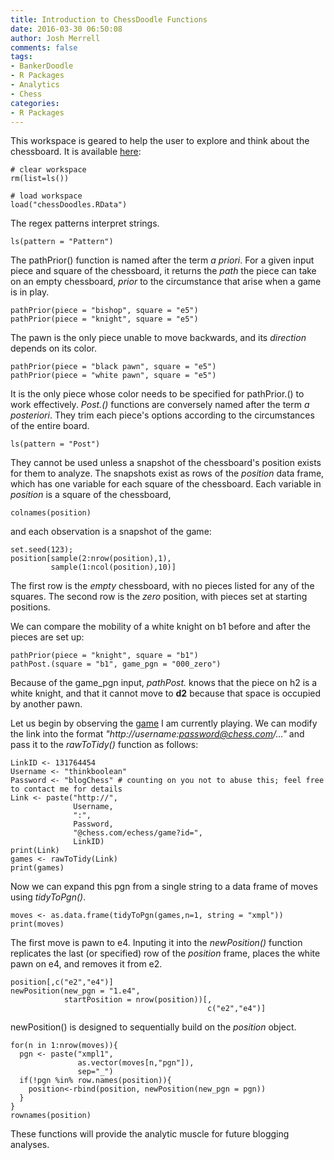 ```yaml
---
title: Introduction to ChessDoodle Functions
date: 2016-03-30 06:50:08
author: Josh Merrell
comments: false
tags:
- BankerDoodle
- R Packages
- Analytics
- Chess
categories:
- R Packages
---
```


This workspace is geared to help the user to explore and think about the chessboard. It is available [here](https://github.com/brantmerrell/chessdoodles/blob/master/chessDoodles.RData):

```{r}
# clear workspace
rm(list=ls())

# load workspace
load("chessDoodles.RData")
```

The regex patterns interpret strings. 

```{r}
ls(pattern = "Pattern")
```

The pathPrior() function is named after the term *a priori*. For a given input piece and square of the chessboard, it returns the *path* the piece can take on an empty chessboard, *prior* to the circumstance that arise when a game is in play.

```{r}
pathPrior(piece = "bishop", square = "e5")
pathPrior(piece = "knight", square = "e5")
```

The pawn is the only piece unable to move backwards, and its *direction* depends on its color.

<!-- More -->

```{r}
pathPrior(piece = "black pawn", square = "e5")
pathPrior(piece = "white pawn", square = "e5")
```

It is the only piece whose color needs to be specified for pathPrior.() to work effectively. *Post.()* functions are conversely named after the term *a posteriori*. They trim each piece's options according to the circumstances of the entire board. 

```{r}
ls(pattern = "Post")
```

They cannot be used unless a snapshot of the chessboard's position exists for them to analyze. The snapshots exist as rows of the *position* data frame, which has one variable for each square of the chessboard. Each variable in *position* is a square of the chessboard,

```{r}
colnames(position)
```

and each observation is a snapshot of the game:

```{r}
set.seed(123); 
position[sample(2:nrow(position),1), 
         sample(1:ncol(position),10)]
```

The first row is the *empty* chessboard, with no pieces listed for any of the squares. The second row is the *zero* position, with pieces set at starting positions.  

We can compare the mobility of a white knight on b1 before and after the pieces are set up:

```{r}
pathPrior(piece = "knight", square = "b1")
pathPost.(square = "b1", game_pgn = "000_zero")
```

Because of the game_pgn input, *pathPost.* knows that the piece on h2 is a white knight, and that it cannot move to **d2** because that space is occupied by another pawn.

Let us begin by observing the [game](https://www.chess.com/echess/game?id=131764454) I am currently playing. We can modify the link into the format *"http://username:password@chess.com/..."* and pass it to the *rawToTidy()* function as follows:

```{r}
LinkID <- 131764454
Username <- "thinkboolean"
Password <- "blogChess" # counting on you not to abuse this; feel free to contact me for details
Link <- paste("http://",
              Username,
              ":",
              Password,
              "@chess.com/echess/game?id=",
              LinkID)
print(Link)
games <- rawToTidy(Link)
print(games)
```

Now we can expand this pgn from a single string to a data frame of moves using *tidyToPgn()*.

```{r}
moves <- as.data.frame(tidyToPgn(games,n=1, string = "xmpl"))
print(moves)
```

The first move is pawn to e4. Inputing it into the *newPosition()* function replicates the last (or specified) row of the *position* frame, places the white pawn on e4, and removes it from e2.

```{r}
position[,c("e2","e4")]
newPosition(new_pgn = "1.e4", 
            startPosition = nrow(position))[,
                                            c("e2","e4")]
```

newPosition() is designed to sequentially build on the *position* object. 

```{r}
for(n in 1:nrow(moves)){
  pgn <- paste("xmpl1",
               as.vector(moves[n,"pgn"]),
               sep="_")
  if(!pgn %in% row.names(position)){
    position<-rbind(position, newPosition(new_pgn = pgn))
  }
}
rownames(position)
```

These functions will provide the analytic muscle for future blogging analyses. 